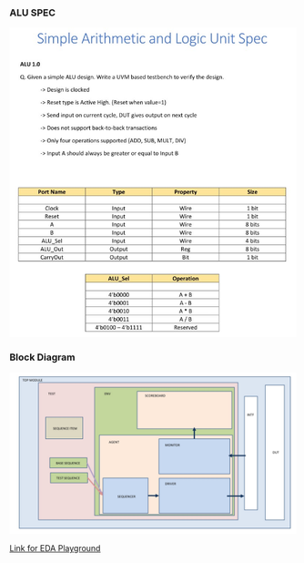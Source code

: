 
### ALU SPEC
![SPEC](ALU_SPEC.jpeg)


### Block Diagram
![BLOCK_DIAGRAM](ALU_Block_Diagram.jpg)

[Link for EDA Playground](https://edaplayground.com/x/sfmn)
